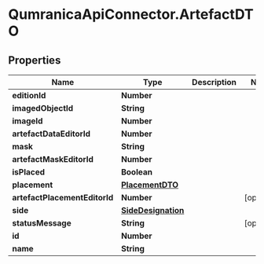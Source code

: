 # QumranicaApiConnector.ArtefactDTO

## Properties

Name | Type | Description | Notes
------------ | ------------- | ------------- | -------------
**editionId** | **Number** |  | 
**imagedObjectId** | **String** |  | 
**imageId** | **Number** |  | 
**artefactDataEditorId** | **Number** |  | 
**mask** | **String** |  | 
**artefactMaskEditorId** | **Number** |  | 
**isPlaced** | **Boolean** |  | 
**placement** | [**PlacementDTO**](PlacementDTO.md) |  | 
**artefactPlacementEditorId** | **Number** |  | [optional] 
**side** | [**SideDesignation**](SideDesignation.md) |  | 
**statusMessage** | **String** |  | [optional] 
**id** | **Number** |  | 
**name** | **String** |  | 


